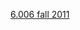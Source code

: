 [6.006 fall 2011](https://ocw.mit.edu/courses/electrical-engineering-and-computer-science/6-006-introduction-to-algorithms-fall-2011)
